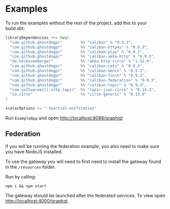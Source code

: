# Examples

To run the examples without the rest of the project, add this to your build.sbt:

```scala
libraryDependencies ++= Seq(
  "com.github.ghostdogpr"        %% "caliban" % "0.9.3",
  "com.github.ghostdogpr"        %% "caliban-http4s" % "0.9.3",
  "com.github.ghostdogpr"        %% "caliban-play" % "0.9.3",
  "com.github.ghostdogpr"        %% "caliban-akka-http" % "0.9.3",
  "de.heikoseeberger"            %% "akka-http-circe" % "1.32.0",
  "com.github.ghostdogpr"        %% "caliban-cats" % "0.9.3",
  "com.github.ghostdogpr"        %% "caliban-monix" % "0.9.3",
  "com.github.ghostdogpr"        %% "caliban-finch" % "0.9.3",
  "com.github.ghostdogpr"        %% "caliban-federation" % "0.9.3",
  "com.github.ghostdogpr"        %% "caliban-tapir" % "0.9.3",
  "com.softwaremill.sttp.tapir"  %% "tapir-json-circe" % "0.14.3",
  "io.circe"                     %% "circe-generic" % "0.13.0"
)

scalacOptions += "-Ypartial-unification"
```

Run `ExampleApp` and open [http://localhost:8088/graphiql](http://localhost:8088/graphiql)

## Federation

If you will be running the federation example, you also need to make sure you have NodeJS installed.

To use the gateway you will need to first need to install the gateway found in the `/resources` folder.

Run by calling:

```
npm i && npm start
```

The gateway should be launched after the federated services. To view open [http://localhost:4000/graphql](http://localhost:4000/graphql).


